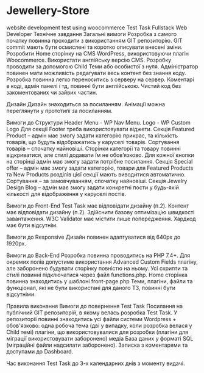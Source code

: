 # Jewellery-Store
 website development test using woocommerce
 Test Task Fullstack Web Developer
Технічне завдання
Загальні вимоги
Розробка з самого початку повинна проходити з використанням GIT репозиторію. GIT commit мають бути осмислені та коротко описувати внесені зміни.
Розробити Home сторінку на CMS WordPress, використовуючи плагін Woocommerce.
Використати англійську версію CMS.
Розробку проводити за допомогою Child Теми або особистої з нуля.
Адміністратор повинен мати можливість редагувати весь контент без знання коду.
Розробка повинна легко переноситись з серверу на сервер.
Коментарі в коді, адмін панелі і тд, повинні бути англійською.
Чистий код без закоментованих чи зайвих частин.


Дизайн
Дизайн знаходиться за посиланням.
Анімації можна переглянути у прототипі за посиланням.


Вимоги до Структури
Header Menu - WP Nav Menu.
Logo - WP Custom Logo
Для секції Footer треба використовувати віджети.
Секція Featured Product – адмін має змогу задати категорію прикрас, та кількість товарів, що будуть відображатись у каруселі товарів. Сортування товарів – спочатку найновіші. Сторінки категорії та товару повинні відкриватися, але стилі додавати їм не обов’язково.
Для кожної кнопки на сторінці адмін має змогу задати потрібне посилання.
Секція Special offer – адмін має змогу задати категорію, товари для Featured Products та New Products розділів цієї секції мають виводитися автоматично. Сортування – за замовчуванням, спочатку найновіші.
Секція Jewelry Design Blog – адмін має змогу задати конкретні пости у будь-якій кількості для відображення у каруселі постів.


Вимоги до Front-End
Test Task має відповідати дизайну (п.2).
Контент має відповідати дизайну (п.2).
Здійснити базову оптимізацію швидкості завантаження.
W3C Validator має містити лише попередження.
Хардкод має бути відсутнім.


Вимоги до Responsive
Дизайн повинен адаптуватися від 640px до 1920px.


Вимоги до Back-End
Розробка повинна проводитись на PHP 7.4+.
Для окремих полів допустиме використання Advanced Custom Fields плагіну, але заборонено будувати сторінку повністю на ньому.
Усі скрипти та стилі повинні підключатися через файл  functions.php.
Home сторінка повинна знаходитись у шаблоні  front-page.php
Теми, плагіни, файли та функціонал, які не були використані для даного ТЗ, повинні бути відсутніми.

Правила виконання
Вимоги до повернення Test Task
Посилання на публічний GIT репозиторій, в якому велась розробка Test Task. У репозиторії повинні знаходитись усі файли системи Wordpress + обов'язково:
одна робоча тема (дві у випадку, коли розробка велася у Child темі)
плагіни, що використовувалися для розробки (плагіни для міграції використовувати заборонено)
медіа
База даних у форматі SQL (міграційні файли надсилати заборонено).
Записка з коментарями та доступами до Dashboard.


Час виконання Test Task до 3-х календарних днів з моменту видачі.

